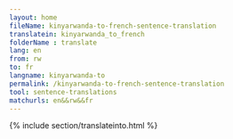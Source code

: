 ```yaml
---
layout: home
fileName: kinyarwanda-to-french-sentence-translation
translatein: kinyarwanda_to_french
folderName : translate
lang: en
from: rw
to: fr
langname: kinyarwanda-to
permalink: /kinyarwanda-to-french-sentence-translation
tool: sentence-translations
matchurls: en&&rw&&fr
---
```

{% include section/translateinto.html %}
